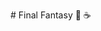 <div class="typed">
<div class="type-container">
  <p class="typed-out lrg"># Final Fantasy 👾 ☕</p>
  </div>
</div>